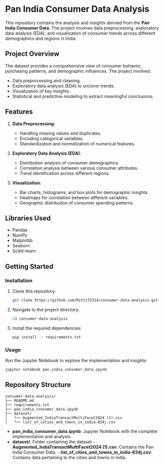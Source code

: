 # Pan India Consumer Data Analysis

This repository contains the analysis and insights derived from the **Pan India Consumer Data**. The project involves data preprocessing, exploratory data analysis (EDA), and visualization of consumer trends across different demographics and regions in India.

## Project Overview
The dataset provides a comprehensive view of consumer behavior, purchasing patterns, and demographic influences. The project involves:
- Data preprocessing and cleaning.
- Exploratory data analysis (EDA) to uncover trends.
- Visualization of key insights.
- Statistical and predictive modeling to extract meaningful conclusions.

## Features
1. **Data Preprocessing**:
   - Handling missing values and duplicates.
   - Encoding categorical variables.
   - Standardization and normalization of numerical features.

2. **Exploratory Data Analysis (EDA)**:
   - Distribution analysis of consumer demographics.
   - Correlation analysis between various consumer attributes.
   - Trend identification across different regions.

3. **Visualization**:
   - Bar charts, histograms, and box plots for demographic insights.
   - Heatmaps for correlation between different variables.
   - Geographic distribution of consumer spending patterns.

## Libraries Used
- Pandas
- NumPy
- Matplotlib
- Seaborn
- Scikit-learn

## Getting Started

### Installation
1. Clone this repository:
   ```bash
   git clone https://github.com/RittiT2314/consumer-data-analysis.git
   ```
2. Navigate to the project directory:
   ```bash
   cd consumer-data-analysis
   ```
3. Install the required dependencies:
   ```bash
   pip install -r requirements.txt
   ```
### Usage
Run the Jupyter Notebook to explore the implementation and insights:
```bash
jupyter notebook pan_india_consumer_data.ipynb
```
## Repository Structure
```
consumer-data-analysis/
├── README.md
├── requirements.txt
├── pan_india_consumer_data.ipynb
├── dataset/
│   └── Augmented_IndiaTransactMultiFacet2024 (1).csv
|   └── list_of_cities_and_towns_in_india-834j.csv
```

- **pan_india_consumer_data.ipynb**: Jupyter Notebook with the complete implementation and analysis.
- **dataset/**: Folder containing the dataset
              - **Augmented_IndiaTransactMultiFacet2024 (1).csv**: Contains the Pan India Consumer Data.
              - **list_of_cities_and_towns_in_india-834j.csv**: Contains data pertaining to the cities and towns in India.


